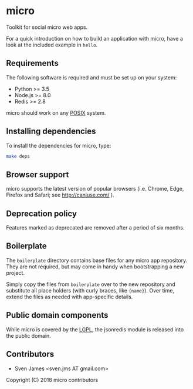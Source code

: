 # micro

Toolkit for social micro web apps.

For a quick introduction on how to build an application with micro, have a look at the included
example in `hello`.

## Requirements

The following software is required and must be set up on your system:

* Python >= 3.5
* Node.js >= 8.0
* Redis >= 2.8

micro should work on any [POSIX](https://en.wikipedia.org/wiki/POSIX) system.

## Installing dependencies

To install the dependencies for micro, type:

```sh
make deps
```

## Browser support

micro supports the latest version of popular browsers (i.e. Chrome, Edge, Firefox and Safari; see
http://caniuse.com/ ).

## Deprecation policy

Features marked as deprecated are removed after a period of six months.

## Boilerplate

The `boilerplate` directory contains base files for any micro app repository. They are not required,
but may come in handy when bootstrapping a new project.

Simply copy the files from `boilerplate` over to the new repository and substitute all place holders
(with curly braces, like `{name}`). Over time, extend the files as needed with app-specific details.

## Public domain components

While micro is covered by the [LGPL](https://www.gnu.org/licenses/lgpl.html), the jsonredis module
is released into the public domain.

## Contributors

* Sven James &lt;sven.jms AT gmail.com>

Copyright (C) 2018 micro contributors
